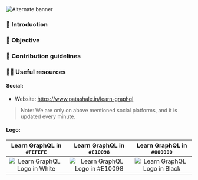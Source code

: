<picture>
  <source media="(prefers-color-scheme: dark)" srcset="https://github.com/patashale/learn-graphql/assets/68323012/7512b037-1800-4b3d-97f5-4417c803adb9">
  <source media="(prefers-color-scheme: light)" srcset="https://github.com/patashale/learn-graphql/assets/68323012/7512b037-1800-4b3d-97f5-4417c803adb9">
  <img alt="Alternate banner" src="https://github.com/patashale/learn-graphql/assets/68323012/7512b037-1800-4b3d-97f5-4417c803adb9">
</picture>

### 👋 Introduction



### 🎯 Objective



### 🌈 Contribution guidelines



### 👩‍💻 Useful resources

#### Social:
  - Website: https://www.patashale.in/learn-graphql

> Note: We are only on above mentioned social platforms, and it is updated every minute.

#### Logo:

   Learn GraphQL in `#FEFEFE` | Learn GraphQL in `#E10098` | Learn GraphQL in `#000000`
  :-------------------------:|:-------------------------:|:-------------------------:
 ![Learn GraphQL Logo in White](https://github.com/patashale/learn-graphql/assets/68323012/90e95c57-77c1-4969-a8dd-6adaaa9aa123) | ![Learn GraphQL Logo in #E10098](https://github.com/patashale/learn-graphql/assets/68323012/c0865dab-a654-48ca-ba79-fc14859465ec) | ![Learn GraphQL Logo in Black](https://github.com/patashale/learn-graphql/assets/68323012/16ab927e-da03-4da3-b052-24cb995a42ff)
